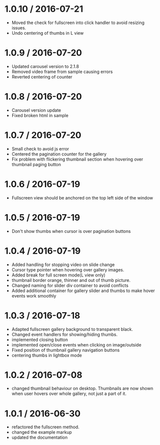 
1.0.10 / 2016-07-21
==================

  * Moved the check for fullscreen into click handler to avoid resizing issues.
  * Undo centering of thumbs in L view

1.0.9 / 2016-07-20
==================

  * Updated carousel version to 2.1.8
  * Removed video frame from sample causing errors
  * Reverted centering of counter

1.0.8 / 2016-07-20
==================

  * Carousel version update
  * Fixed broken html in sample

1.0.7 / 2016-07-20
==================

  * Small check to avoid js error
  * Centered the pagination counter for the gallery
  * Fix problem with flickering thumbnail section when hovering over thumbnail paging button

1.0.6 / 2016-07-19
==================

  * Fullscreen view should be anchored on the top left side of the window

1.0.5 / 2016-07-19
==================

  * Don't show thumbs when cursor is over pagination buttons

1.0.4 / 2016-07-19
==================

  * Added handling for stopping video on slide change
  * Cursor type pointer when hovering over gallery images.
  * Added break for full screen mode(L view only)
  * thumbnail border orange, thinner and out of thumb picture.
  * Changed naming for slider div container to avoid conflicts
  * Added additional container for gallery slider and thumbs to make hover events work smoothly

1.0.3 / 2016-07-18
==================

  * Adapted fullscreen gallery background to transparent black.
  * Changed event handlers for showing/hiding thumbs.
  * implemented closing button
  * implemented open/close events when clicking on image/outside
  * Fixed position of thumbnail gallery navigation buttons
  * centering thumbs in lightbox mode

1.0.2 / 2016-07-08
==================

  * changed thumbnail behaviour on desktop. Thumbnails are now shown when user hovers over whole gallery, not just a part of it. 

1.0.1 / 2016-06-30
==================
  * refactored the fullscreen method.
  * changed the example markup
  * updated the documentation

